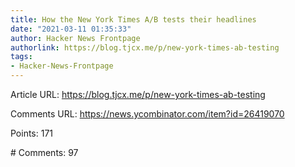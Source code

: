 ```yaml
---
title: How the New York Times A/B tests their headlines
date: "2021-03-11 01:35:33"
author: Hacker News Frontpage
authorlink: https://blog.tjcx.me/p/new-york-times-ab-testing
tags:
- Hacker-News-Frontpage
---
```


<p>Article URL: <a href="https://blog.tjcx.me/p/new-york-times-ab-testing">https://blog.tjcx.me/p/new-york-times-ab-testing</a></p>
<p>Comments URL: <a href="https://news.ycombinator.com/item?id=26419070">https://news.ycombinator.com/item?id=26419070</a></p>
<p>Points: 171</p>
<p># Comments: 97</p>
